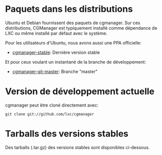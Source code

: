 
# Paquets dans les distributions
Ubuntu et Debian fournissent des paquets de cgmanager.
Sur ces distributions, CGManager est typiquement installé comme dépendance de LXC
ou même installé par défaut avec le système.

Pour les utilisateurs d'Ubuntu, nous avons aussi une PPA officielle:

 * [cgmanager-stable](https://launchpad.net/~ubuntu-lxc/+archive/cgmanager-stable): Dernière version stable

Et pour ceux voulant un instantané de la branche de développement:

 * [cgmanager-git-master](https://launchpad.net/~ubuntu-lxc/+archive/cgmanager-git-master): Branche "master"

# Version de développement actuelle

cgmanager peut être cloné directement avec:

    git clone git://github.com/lxc/cgmanager

# Tarballs des versions stables

Des tarballs (.tar.gz) des versions stables sont disponibles ci-dessous.
